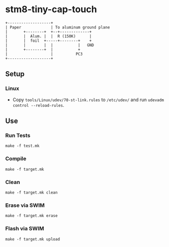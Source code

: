 # stm8-tiny-cap-touch
```
+-------------------+
| Paper             | To aluminum ground plane
|       +--------+  +--+-------------+
|       |  Alum. |  |  R (150K)      |
|       |  foil  +-----+--------+    +
|       |        |  |           |   GND
|       +--------+  |           +
|                   |          PC3
+-------------------+
```

## Setup
### Linux
- Copy `tools/Linux/udev/70-st-link.rules` to `/etc/udev/` and run `udevadm control --reload-rules`.

## Use
### Run Tests
```
make -f test.mk
```

### Compile
```shell
make -f target.mk
```

### Clean
```shell
make -f target.mk clean
```

### Erase via SWIM
```shell
make -f target.mk erase
```

### Flash via SWIM
```shell
make -f target.mk upload
```
